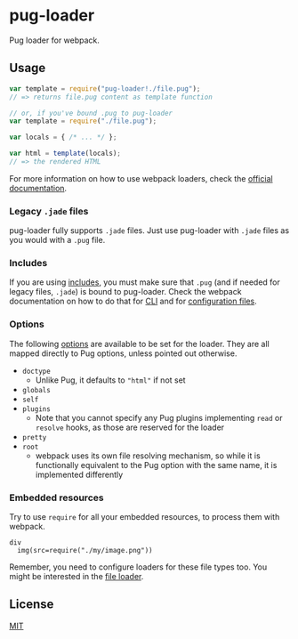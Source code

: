 # pug-loader

Pug loader for webpack.

## Usage

``` javascript
var template = require("pug-loader!./file.pug");
// => returns file.pug content as template function

// or, if you've bound .pug to pug-loader
var template = require("./file.pug");

var locals = { /* ... */ };

var html = template(locals);
// => the rendered HTML
```

For more information on how to use webpack loaders, check the [official documentation][using-loaders].

### Legacy `.jade` files

pug-loader fully supports `.jade` files. Just use pug-loader with `.jade` files as you would with a `.pug` file.

### Includes

If you are using [includes], you must make sure that `.pug` (and if needed for legacy files, `.jade`) is bound to pug-loader. Check the webpack documentation on how to do that for [CLI][module-bind-cli] and for [configuration files][module-bind-config].

### Options

The following [options] are available to be set for the loader. They are all mapped directly to Pug options, unless pointed out otherwise.

- `doctype`
  - Unlike Pug, it defaults to `"html"` if not set
- `globals`
- `self`
- `plugins`
  - Note that you cannot specify any Pug plugins implementing `read` or `resolve` hooks, as those are reserved for the loader
- `pretty`
- `root`
  - webpack uses its own file resolving mechanism, so while it is functionally equivalent to the Pug option with the same name, it is implemented differently

### Embedded resources

Try to use `require` for all your embedded resources, to process them with webpack.

```pug
div
  img(src=require("./my/image.png"))
```

Remember, you need to configure loaders for these file types too. You might be interested in the [file loader][file-loader].

## License

[MIT][mit]

[file-loader]: https://github.com/webpack/file-loader
[includes]: https://pugjs.org/language/includes.html
[mit]: https://www.opensource.org/licenses/mit-license.php
[module-bind-cli]: https://webpack.js.org/concepts/loaders/#via-cli
[module-bind-config]: https://webpack.js.org/concepts/loaders/#configuration
[options]: https://webpack.js.org/configuration/module/#useentry
[using-loaders]: https://webpack.js.org/loaders
